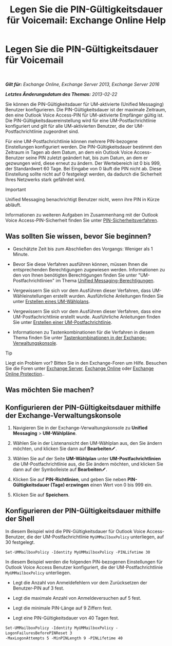 ﻿---
title: 'Legen Sie die PIN-Gültigkeitsdauer für Voicemail: Exchange Online Help'
TOCTitle: Legen Sie die PIN-Gültigkeitsdauer für Voicemail
ms:assetid: d17f0bf6-0ad6-40a4-bdd5-f7098f39250d
ms:mtpsurl: https://technet.microsoft.com/de-de/library/Bb124712(v=EXCHG.150)
ms:contentKeyID: 50554915
ms.date: 05/23/2018
mtps_version: v=EXCHG.150
ms.translationtype: MT
---

# Legen Sie die PIN-Gültigkeitsdauer für Voicemail

 

_**Gilt für:** Exchange Online, Exchange Server 2013, Exchange Server 2016_

_**Letztes Änderungsdatum des Themas:** 2013-02-22_

Sie können die PIN-Gültigkeitsdauer für UM-aktivierte (Unified Messaging) Benutzer konfigurieren. Die PIN-Gültigkeitsdauer ist der maximale Zeitraum, den eine Outlook Voice Access-PIN für UM-aktivierte Empfänger gültig ist. Die PIN-Gültigkeitsdauereinstellung wird für eine UM-Postfachrichtlinie konfiguriert und gilt für alle UM-aktivierten Benutzer, die der UM-Postfachrichtlinie zugeordnet sind.

Für eine UM-Postfachrichtlinie können mehrere PIN-bezogene Einstellungen konfiguriert werden. Die PIN-Gültigkeitsdauer bestimmt den Zeitraum in Tagen ab dem Datum, an dem ein Outlook Voice Access-Benutzer seine PIN zuletzt geändert hat, bis zum Datum, an dem er gezwungen wird, diese erneut zu ändern. Der Wertebereich ist 0 bis 999, der Standardwert 60 Tage. Bei Eingabe von 0 läuft die PIN nicht ab. Diese Einstellung sollte nicht auf 0 festgelegt werden, da dadurch die Sicherheit Ihres Netzwerks stark gefährdet wird.


> [!IMPORTANT]
> Unified Messaging benachrichtigt Benutzer nicht, wenn ihre PIN in Kürze abläuft.



Informationen zu weiteren Aufgaben im Zusammenhang mit der Outlook Voice Access-PIN-Sicherheit finden Sie unter [PIN-Sicherheitsverfahren](pin-security-procedures-exchange-2013-help.md).

## Was sollten Sie wissen, bevor Sie beginnen?

  - Geschätzte Zeit bis zum Abschließen des Vorgangs: Weniger als 1 Minute.

  - Bevor Sie diese Verfahren ausführen können, müssen Ihnen die entsprechenden Berechtigungen zugewiesen werden. Informationen zu den von Ihnen benötigten Berechtigungen finden Sie unter "UM-Postfachrichtlinien" im Thema [Unified Messaging-Berechtigungen](unified-messaging-permissions-exchange-2013-help.md).

  - Vergewissern Sie sich vor dem Ausführen dieser Verfahren, dass UM-Wähleinstellungen erstellt wurden. Ausführliche Anleitungen finden Sie unter [Erstellen eines UM-Wählplans](https://technet.microsoft.com/de-de/library/Bb123819(v=EXCHG.150)).

  - Vergewissern Sie sich vor dem Ausführen dieser Verfahren, dass eine UM-Postfachrichtlinie erstellt wurde. Ausführliche Anleitungen finden Sie unter [Erstellen einer UM-Postfachrichtlinie](https://technet.microsoft.com/de-de/library/Bb123510(v=EXCHG.150)).

  - Informationen zu Tastenkombinationen für die Verfahren in diesem Thema finden Sie unter [Tastenkombinationen in der Exchange-Verwaltungskonsole](keyboard-shortcuts-in-the-exchange-admin-center-exchange-online-protection-help.md).


> [!TIP]
> Liegt ein Problem vor? Bitten Sie in den Exchange-Foren um Hilfe. Besuchen Sie die Foren unter <A href="https://go.microsoft.com/fwlink/p/?linkid=60612">Exchange Server</A>, <A href="https://go.microsoft.com/fwlink/p/?linkid=267542">Exchange Online</A> oder <A href="https://go.microsoft.com/fwlink/p/?linkid=285351">Exchange Online Protection</A>..



## Was möchten Sie machen?

## Konfigurieren der PIN-Gültigkeitsdauer mithilfe der Exchange-Verwaltungskonsole

1.  Navigieren Sie in der Exchange-Verwaltungskonsole zu **Unified Messaging** \> **UM-Wählpläne**.

2.  Wählen Sie in der Listenansicht den UM-Wählplan aus, den Sie ändern möchten, und klicken Sie dann auf **Bearbeiten**![Bearbeitungssymbol](images/Bb124582.6f53ccb2-1f13-4c02-bea0-30690e6ea71d(EXCHG.150).gif "Bearbeitungssymbol").

3.  Wählen Sie auf der Seite **UM-Wählplan** unter **UM-Postfachrichtlinien** die UM-Postfachrichtlinie aus, die Sie ändern möchten, und klicken Sie dann auf der Symbolleiste auf **Bearbeiten**![Bearbeitungssymbol](images/Bb124582.6f53ccb2-1f13-4c02-bea0-30690e6ea71d(EXCHG.150).gif "Bearbeitungssymbol").

4.  Klicken Sie auf **PIN-Richtlinien**, und geben Sie neben **PIN-Gültigkeitsdauer (Tage) erzwingen** einen Wert von 0 bis 999 ein.

5.  Klicken Sie auf **Speichern**.

## Konfigurieren der PIN-Gültigkeitsdauer mithilfe der Shell

In diesem Beispiel wird die PIN-Gültigkeitsdauer für Outlook Voice Access-Benutzer, die der UM-Postfachrichtlinie `MyUMMailboxPolicy` unterliegen, auf 30 festgelegt.

    Set-UMMailboxPolicy -Identity MyUMMailboxPolicy -PINLifetime 30

In diesem Beispiel werden die folgenden PIN-bezogenen Einstellungen für Outlook Voice Access Benutzer konfiguriert, die der UM-Postfachrichtlinie `MyUMMailboxPolicy` unterliegen.

  - Legt die Anzahl von Anmeldefehlern vor dem Zurücksetzen der Benutzer-PIN auf 3 fest.

  - Legt die maximale Anzahl von Anmeldeversuchen auf 5 fest.

  - Legt die minimale PIN-Länge auf 9 Ziffern fest.

  - Legt eine PIN-Gültigkeitsdauer von 40 Tagen fest.

<!-- end list -->

    Set-UMMailboxPolicy -Identity MyUMMailboxPolicy -LogonFailuresBeforePINReset 3
    -MaxLogonAttempts 5 -MinPINLength 9 -PINLifetime 40

